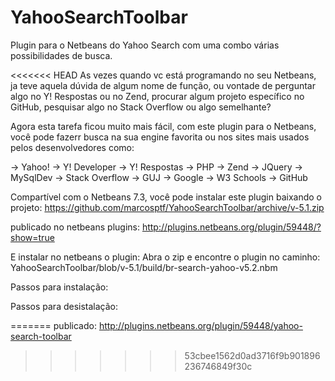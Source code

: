 YahooSearchToolbar
==================

Plugin para o Netbeans do Yahoo Search com uma combo várias possibilidades de busca.

<<<<<<< HEAD
As vezes quando vc está programando no seu Netbeans, ja teve aquela dúvida de algum nome de função, ou vontade de 
perguntar algo no Y! Respostas ou no Zend, procurar algum projeto específico no GitHub, pesquisar algo no 
Stack Overflow ou algo semelhante?

Agora esta tarefa ficou muito mais fácil, com este plugin para o Netbeans, você pode fazerr busca na sua engine favorita
ou nos sites mais usados pelos desenvolvedores como:

-> Yahoo!
-> Y! Developer
-> Y! Respostas
-> PHP
-> Zend
-> JQuery
-> MySqlDev
-> Stack Overflow
-> GUJ
-> Google
-> W3 Schools
-> GitHub

Compartível com o Netbeans 7.3, você pode instalar este plugin baixando o projeto:
https://github.com/marcosptf/YahooSearchToolbar/archive/v-5.1.zip

publicado no netbeans plugins:
http://plugins.netbeans.org/plugin/59448/?show=true



E instalar no netbeans o plugin:
Abra o zip e encontre o plugin no caminho:
YahooSearchToolbar/blob/v-5.1/build/br-search-yahoo-v5.2.nbm


Passos para instalação:



Passos para desistalação:







=======
publicado:
http://plugins.netbeans.org/plugin/59448/yahoo-search-toolbar
>>>>>>> 53cbee1562d0ad3716f9b901896236746849f30c

